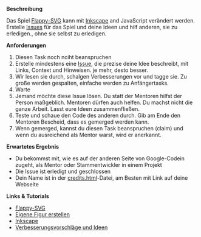 **Beschreibung**

Das Spiel [Flappy-SVG](https://github.com/fossasia/flappy-svg#flappy-svg) kann mit [Inkscape](http://inkscape.org/) and JavaScript verändert werden. 
Erstelle [Issues](https://github.com/fossasia/flappy-svg/issues) für das Spiel und deine Ideen und hilf anderen, sie zu erledigen., ohne sie selbst zu erledigen.

**Anforderungen**

1. Diesen Task noch nciht beanspruchen
2. Erstelle mindestens eine [Issue](https://github.com/fossasia/flappy-svg/issues), die prezise deine Idee beschreibt, mit Links, Context und Hinweisen. je mehr, desto besser.
3. Wir lesen sie durch, schalgen Verbesserungen vor und tagge sie. Zu große werden gespalten, einfache werden zu Anfängertasks.
4. Warte
5. Jemand möchte diese Issue lösen. Du statt der Mentoren hilfst der Person maßgeblich. Mentoren dürfen auch helfen. Du machst nicht die ganze Arbeit. Lasst eure Ideen zusammenfließen.
6. Teste und schaue den Code des anderen durch. Gib am Ende den Mentoren Bescheid, dass es gemerged werden kann.
7. Wenn gemerged, kannst du diesen Task beanspruchen (claim) und wenn du ausreichend als Mentor warst, wird er anerkannt.

**Erwartetes Ergebnis**

- Du bekommst mit, wie es auf der anderen Seite von Google-Codein zugeht, als Mentor oder Stammentwickler in einem Projekt
- Die Issue ist erledigt und geschlossen
- Dein Name ist in der [credits.html](http://fossasia.github.io/flappy-svg/credits.html)-Datei, am Besten mit Link auf deine Webseite

**Links & Tutorials**

- [Flappy-SVG](https://github.com/fossasia/flappy-svg#flappy-svg)
- [Eigene Figur erstellen](https://www.youtube.com/watch?v=dPHrmw4r16o)
- [Inkscape](http://inkscape.org/)
- [Verbesserungsvorschläge und Ideen](https://github.com/fossasia/flappy-svg/issues)

